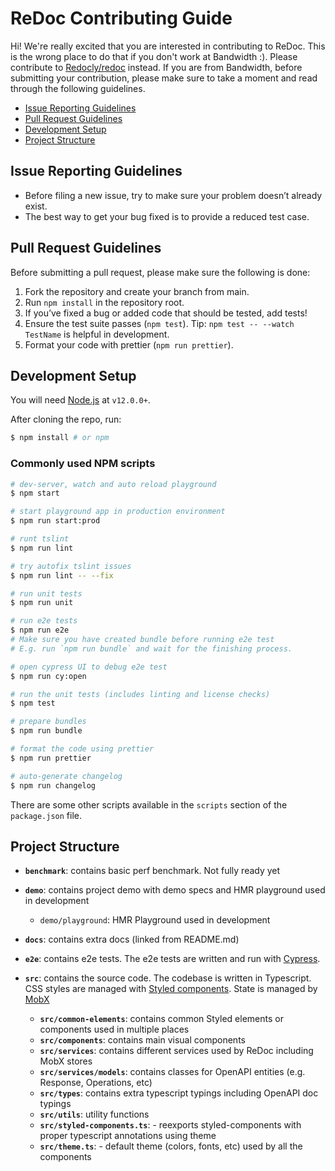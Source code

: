 # ReDoc Contributing Guide

Hi! We're really excited that you are interested in contributing to ReDoc. This is the wrong place to do that if you don't work at Bandwidth :). Please contribute to [Redocly/redoc](https://github.com/Redocly/redoc) instead. If you are from Bandwidth, before submitting your contribution, please make sure to take a moment and read through the following guidelines.

- [Issue Reporting Guidelines](#issue-reporting-guidelines)
- [Pull Request Guidelines](#pull-request-guidelines)
- [Development Setup](#development-setup)
- [Project Structure](#project-structure)

## Issue Reporting Guidelines
- Before filing a new issue, try to make sure your problem doesn’t already exist.
- The best way to get your bug fixed is to provide a reduced test case.

## Pull Request Guidelines
Before submitting a pull request, please make sure the following is done:

1. Fork the repository and create your branch from main.
2. Run `npm install` in the repository root.
3. If you’ve fixed a bug or added code that should be tested, add tests!
4. Ensure the test suite passes (`npm test`). Tip: `npm test -- --watch TestName` is helpful in development.
5. Format your code with prettier (`npm run prettier`).

## Development Setup

You will need [Node.js](http://nodejs.org) at `v12.0.0+`.

After cloning the repo, run:

```bash
$ npm install # or npm
```

### Commonly used NPM scripts

``` bash
# dev-server, watch and auto reload playground
$ npm start

# start playground app in production environment
$ npm run start:prod

# runt tslint
$ npm run lint

# try autofix tslint issues
$ npm run lint -- --fix

# run unit tests
$ npm run unit

# run e2e tests
$ npm run e2e
# Make sure you have created bundle before running e2e test
# E.g. run `npm run bundle` and wait for the finishing process.

# open cypress UI to debug e2e test
$ npm run cy:open

# run the unit tests (includes linting and license checks)
$ npm test

# prepare bundles
$ npm run bundle

# format the code using prettier
$ npm run prettier

# auto-generate changelog
$ npm run changelog
```

There are some other scripts available in the `scripts` section of the `package.json` file.

## Project Structure

- **`benchmark`**: contains basic perf benchmark. Not fully ready yet

- **`demo`**: contains project demo with demo specs and HMR playground used in development

  - `demo/playground`: HMR Playground used in development

- **`docs`**: contains extra docs (linked from README.md)

- **`e2e`**: contains e2e tests. The e2e tests are written and run with [Cypress](https://www.cypress.io/).


- **`src`**: contains the source code. The codebase is written in Typescript. CSS styles are managed with [Styled components](https://www.styled-components.com/). State is managed by [MobX](https://github.com/mobxjs/mobx)

  - **`src/common-elements`**: contains common Styled elements or components used in multiple places
  - **`src/components`**: contains main visual components
  - **`src/services`**: contains different services used by ReDoc including MobX stores
  - **`src/services/models`**: contains classes for OpenAPI entities (e.g. Response, Operations, etc)
  - **`src/types`**: contains extra typescript typings including OpenAPI doc typings
  - **`src/utils`**: utility functions
  - **`src/styled-components.ts`**: - reexports styled-components with proper typescript annotations using theme
  - **`src/theme.ts`**: - default theme (colors, fonts, etc) used by all the components

